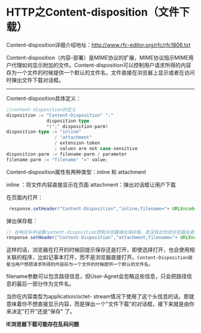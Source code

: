 # HTTP之Content-disposition（文件下载）

Content-disposition详细介绍地址：http://www.rfc-editor.org/rfc/rfc1806.txt

Content-disposition（内容-部署）是MIME协议的扩展，MIME协议指示MIME用户代理如何显示附加的文件。Content-disposition可以控制用户请求所得的内容存为一个文件的时候提供一个默认的文件名，文件直接在浏览器上显示或者在访问时弹出文件下载对话框。

------

Content-disposition具体定义：

```go
//content-disposition的定义
disposition := "Content-Disposition" ":"  
               disposition-type  
               *(";" disposition-parm)  
disposition-type := "inline"  
                  / "attachment"  
                  / extension-token  
                  ; values are not case-sensitive  
disposition-parm := filename-parm / parameter  
filename-parm := "filename" "=" value;  
```

Content-disposition属性有两种类型：inline 和 attachment

 inline ：将文件内容直接显示在页面 attachment：弹出对话框让用户下载

在页面内打开：

```java
 response.setHeader("Content-Disposition","inline;filename="+ URLEncoder.encode(fileName, "UTF-8"));  
```

弹出保存框：

```java
// 在响应头中设置content-disposition控制浏览器弹出保存框，若没有此句则浏览器会直接打开并显示文件。中文名要经过URLEncoder.encode编码，否则虽然客户端能下载但显示的名字是乱码
response.setHeader("Content-Disposition","attachment;filename="+ URLEncoder.encode(fileName, "UTF-8"));  
```

这样的话，浏览器在打开的时候回提示保存还是打开，即使选择打开，也会使用相关联的程序，比如记事本打开，而不是浏览器直接打开。``Content-Disposition就是当用户想把请求所得的内容存为一个文件的时候提供一个默认的文件名。``

filename参数可以包含路径信息，但User-Agnet会忽略这些信息，只会把路径信息的最后一部分作为文件名。

当你在内容类型为application/octet- stream情况下使用了这个头信息的话，那就意味着你不想直接显示内容，而是弹出一个"文件下载"的对话框，接下来就是由你来决定"打开"还是"保存" 了。

**IE浏览器下载可能存在乱码问题**
